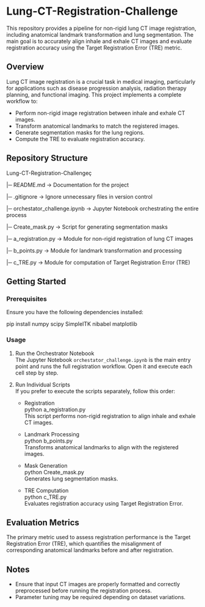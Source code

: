 # Lung-CT-Registration-Challenge

This repository provides a pipeline for non-rigid lung CT image registration, including anatomical landmark transformation and lung segmentation. The main goal is to accurately align inhale and exhale CT images and evaluate registration accuracy using the Target Registration Error (TRE) metric.

## Overview

Lung CT image registration is a crucial task in medical imaging, particularly for applications such as disease progression analysis, radiation therapy planning, and functional imaging. This project implements a complete workflow to:

- Perform non-rigid image registration between inhale and exhale CT images.
- Transform anatomical landmarks to match the registered images.
- Generate segmentation masks for the lung regions.
- Compute the TRE to evaluate registration accuracy.

## Repository Structure

Lung-CT-Registration-Challengeç

   |─ README.md                   -> Documentation for the project
   
   |─ .gitignore                  -> Ignore unnecessary files in version control
   
   |─ orchestator_challenge.ipynb -> Jupyter Notebook orchestrating the entire process
   
   |─ Create_mask.py              -> Script for generating segmentation masks
   
   |─ a_registration.py           -> Module for non-rigid registration of lung CT images
   
   |─ b_points.py                 -> Module for landmark transformation and processing
   
   |─ c_TRE.py                    -> Module for computation of Target Registration Error (TRE)

## Getting Started

### Prerequisites

Ensure you have the following dependencies installed:

pip install numpy scipy SimpleITK nibabel matplotlib

### Usage

1. Run the Orchestrator Notebook  
   The Jupyter Notebook `orchestator_challenge.ipynb` is the main entry point and runs the full registration workflow. Open it and execute each cell step by step.

2. Run Individual Scripts  
   If you prefer to execute the scripts separately, follow this order:

   - Registration  
     python a_registration.py  
     This script performs non-rigid registration to align inhale and exhale CT images.

   - Landmark Processing  
     python b_points.py  
     Transforms anatomical landmarks to align with the registered images.

   - Mask Generation  
     python Create_mask.py  
     Generates lung segmentation masks.

   - TRE Computation  
     python c_TRE.py  
     Evaluates registration accuracy using Target Registration Error.

## Evaluation Metrics

The primary metric used to assess registration performance is the Target Registration Error (TRE), which quantifies the misalignment of corresponding anatomical landmarks before and after registration.

## Notes

- Ensure that input CT images are properly formatted and correctly preprocessed before running the registration process.
- Parameter tuning may be required depending on dataset variations.

